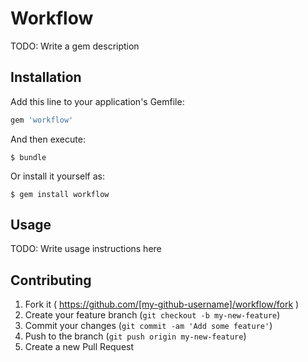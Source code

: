 # Workflow

TODO: Write a gem description

## Installation

Add this line to your application's Gemfile:

```ruby
gem 'workflow'
```

And then execute:

    $ bundle

Or install it yourself as:

    $ gem install workflow

## Usage

TODO: Write usage instructions here

## Contributing

1. Fork it ( https://github.com/[my-github-username]/workflow/fork )
2. Create your feature branch (`git checkout -b my-new-feature`)
3. Commit your changes (`git commit -am 'Add some feature'`)
4. Push to the branch (`git push origin my-new-feature`)
5. Create a new Pull Request
